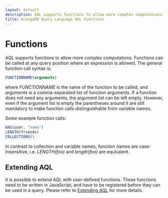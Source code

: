 ```yaml
---
layout: default
description: AQL supports functions to allow more complex computations. Functions can be called at any query position where an expression is allowed. 
title: ArangoDB Query Language AQL Functions
---
```

Functions
=========

AQL supports functions to allow more complex computations. Functions can be
called at any query position where an expression is allowed. The general
function call syntax is:

```js
FUNCTIONNAME(arguments)
```

where *FUNCTIONNAME* is the name of the function to be called, and *arguments*
is a comma-separated list of function arguments. If a function does not need any
arguments, the argument list can be left empty. However, even if the argument
list is empty the parentheses around it are still mandatory to make function
calls distinguishable from variable names.

Some example function calls:

```js
HAS(user, "name")
LENGTH(friends)
COLLECTIONS()
```

In contrast to collection and variable names, function names are case-insensitive, 
i.e. *LENGTH(foo)* and *length(foo)* are equivalent.

Extending AQL
-------------

It is possible to extend AQL with user-defined functions. These functions need to
be written in JavaScript, and have to be registered before they can be used in a query.
Please refer to [Extending AQL](extending.html) for more details.
